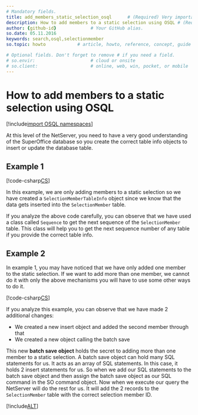 ```yaml
---
# Mandatory fields.
title: add_members_static_selection_osql      # (Required) Very important for SEO.
description: How to add members to a static selection using OSQL # (Required) Important for SEO.
author: {github-id}             # Your GitHub alias.
so.date: 05.11.2016
keywords: search,osql,selectionmember
so.topic: howto            # article, howto, reference, concept, guide

# Optional fields. Don't forget to remove # if you need a field.
# so.envir:                     # cloud or onsite
# so.client:                    # online, web, win, pocket, or mobile
---
```


# How to add members to a static selection using OSQL

[!include[import OSQL namespaces](../../../../includes/using-osql.md)]

At this level of the NetServer, you need to have a very good understanding of the SuperOffice database so you create the correct table info objects to insert or update the database table.

## Example 1

[!code-csharp[CS](includes/add-to-static-osql-1.cs)]

In this example, we are only adding members to a static selection so we have created a `SelectionMemberTableInfo` object since we know that the data gets inserted into the `SelectionMember` table.

If you analyze the above code carefully, you can observe that we have used a class called `Sequence` to get the next sequence of the `SelectionMember` table. This class will help you to get the next sequence number of any table if you provide the correct table info.

## Example 2

In example 1, you may have noticed that we have only added one member to the static selection. If we want to add more than one member, we cannot do it with only the above mechanisms you will have to use some other ways to do it.

[!code-csharp[CS](includes/add-to-static-osql-2.cs)]

If you analyze this example, you can observe that we have made 2 additional changes:

* We created a new insert object and added the second member through that
* We created a new object calling the batch save

This new **batch save object** holds the secret to adding more than one member to a static selection. A batch save object can hold many SQL statements for us. It acts as an array of SQL statements. In this case, it holds 2 insert statements for us. So when we add our SQL statements to the batch save object and then assign the batch save object as our SQL command in the SO command object. Now when we execute our query the NetServer will do the rest for us. It will add the 2 records to the `SelectionMember` table with the correct selection member ID.

[!include[ALT](../includes/note-hardcoding-id.md)]
